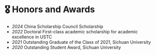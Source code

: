 # 🎖 Honors and Awards
- *2024* China Scholarship Council Scholarship 
- *2022* Doctoral First-class academic scholarship for academic excellence in USTC 
- *2021* Outstanding Graduate of the Class of 2021, Sichuan University
- *2020* Outstanding Student Award, Sichuan University

<!--
# 🎖 Honors and Awards
- *2021.10* Tencent Scholarship (Top 1%)
- *2021.10* National Scholarship (Top 1%)
- *2020.12* [Baidu Scholarship](https://baike.baidu.com/item/%E7%99%BE%E5%BA%A6%E5%A5%96%E5%AD%A6%E9%87%91/9929412) (10 students in the world each year)
- *2020.12* [AI Chinese new stars](https://mp.weixin.qq.com/s?__biz=MzA4NzQ5MTA2NA==&mid=2653639431&idx=1&sn=25b6368c1954419b9090840347d9a27d&chksm=8be75b90bc90d286a5af3ef8e610e822d705dc3cf4382b45e3f14489f3e7ec4fd8c95ed0eceb&mpshare=1&scene=2&srcid=0511LMlj9Qv9DeIZAjMjYAU9&sharer_sharetime=1620731348139&sharer_shareid=631c113940cb81f34895aa25ab14422a#rd) (100 worldwide each year)
- *2020.12* [AI Chinese New Star Outstanding Scholar](https://mp.weixin.qq.com/s?__biz=MzA4NzQ5MTA2NA==&mid=2653639431&idx=1&sn=25b6368c1954419b9090840347d9a27d&chksm=8be75b90bc90d286a5af3ef8e610e822d705dc3cf4382b45e3f14489f3e7ec4fd8c95ed0eceb&mpshare=1&scene=2&srcid=0511LMlj9Qv9DeIZAjMjYAU9&sharer_sharetime=1620731348139&sharer_shareid=631c113940cb81f34895aa25ab14422a#rd) (10 candidates worldwide each year)
- *2020.12* [ByteDance Scholars Program](https://ur.bytedance.com/scholarship) (10 students in China each year)
- *2020.10* Tianzhou Chen Scholarship (Top 1%)
- *2020.10* National Scholarship (Top 1%)
- *2015.10* National Scholarship (Undergraduate) (Top 1%)
-->
